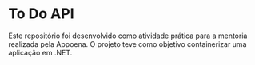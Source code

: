 # To Do API
Este repositório foi desenvolvido como atividade prática para a mentoria realizada pela Appoena.
O projeto teve como objetivo containerizar uma aplicação em .NET.
